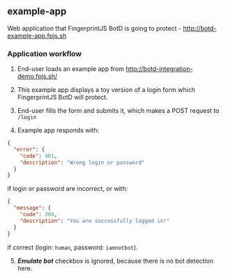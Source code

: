 ## example-app

Web application that FingerprintJS BotD is going to protect - http://botd-example-app.fpjs.sh

### Application workflow

1. End-user loads an example app from http://botd-integration-demo.fpjs.sh/

2. This example app displays a toy version of a login form which FingerprintJS BotD will protect.

3. End-user fills the form and submits it, which makes a POST request to `/login`

4. Example app responds with:

```json
{
  "error": {
    "code": 401,
    "description": "Wrong login or password"
  }
}
```

if login or password are incorrect, or with:
```json
{
  "message": {
    "code": 200,
    "description": "You are successfully logged in!"
  }
}
```
if correct (login: `human`, password: `iamnotbot`).

5. ***Emulate bot*** checkbox is ignored, because there is no bot detection here.